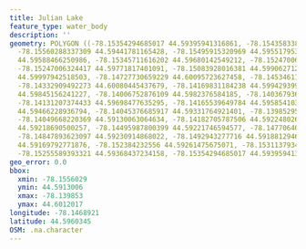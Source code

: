 ```yaml
---
title: Julian Lake
feature_type: water_body
description: ''
geometry: POLYGON ((-78.15354294685017 44.59395941316861, -78.15435833839081 44.59359269177664,
  -78.15560288337309 44.59441781165428, -78.15495915320969 44.5955179532672, -78.15345711616202
  44.59588466250986, -78.15345711616202 44.59680142549212, -78.15247006324417 44.59683198400931,
  -78.15247006324417 44.59771817401091, -78.15083928016381 44.59906271234279, -78.14856476691914
  44.59997942518503, -78.14727730659229 44.60095723627458, -78.14534611610203 44.60120168647616,
  -78.14332909492273 44.60080445437679, -78.14169831184238 44.5994293992153, -78.14092583564627
  44.59845156241227, -78.14006752876109 44.5982376584185, -78.140367936171 44.59698477635295,
  -78.14131207374433 44.59698477635295, -78.14165539649784 44.59585410349448, -78.14109749702257
  44.59466228936794, -78.14045376685917 44.59331764921401, -78.13985295204027 44.59136175345004,
  -78.14049668220369 44.59130063064634, -78.14182705787506 44.59224802687354, -78.14358658698809
  44.59218690500257, -78.14495987800399 44.59221746594577, -78.14770646003487 44.59261475675071,
  -78.14847893623097 44.59230914868022, -78.1492943277716 44.59188129468222, -78.15079636481927
  44.59169792771876, -78.152384232556 44.59261475675071, -78.15311379340848 44.5931037263207,
  -78.15255589393321 44.59368437234158, -78.15354294685017 44.59395941316861))
geo_error: 0.0
bbox:
  xmin: -78.1556029
  ymin: 44.5913006
  xmax: -78.139853
  ymax: 44.6012017
longitude: -78.1468921
latitude: 44.5960345
OSM: .na.character
---
```

